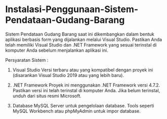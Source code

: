 # Instalasi-Penggunaan-Sistem-Pendataan-Gudang-Barang

Sistem Pendataan Gudang Barang saat ini dikembangkan dalam bentuk aplikasi berbasis form yang dijalankan melalui Visual Studio. Pastikan Anda telah memiliki Visual Studio dan .NET Framework yang sesuai terinstal di komputer Anda sebelum menjalankan aplikasi ini. 

Persyaratan Sistem :
1. Visual Studio
   Versi terbaru atau yang kompatibel dengan proyek ini (disarankan Visual Studio 2019 atau yang lebih baru).

2. .NET Framework
    Proyek ini menggunakan .NET Framework versi 4.7.2. Pastikan versi ini telah terinstal di komputer Anda.
    Jika belum terinstal, unduh dari situs resmi Microsoft.
   
3. Database
    MySQL Server untuk pengelolaan database.
    Tools seperti MySQL Workbench atau phpMyAdmin untuk impor database.
